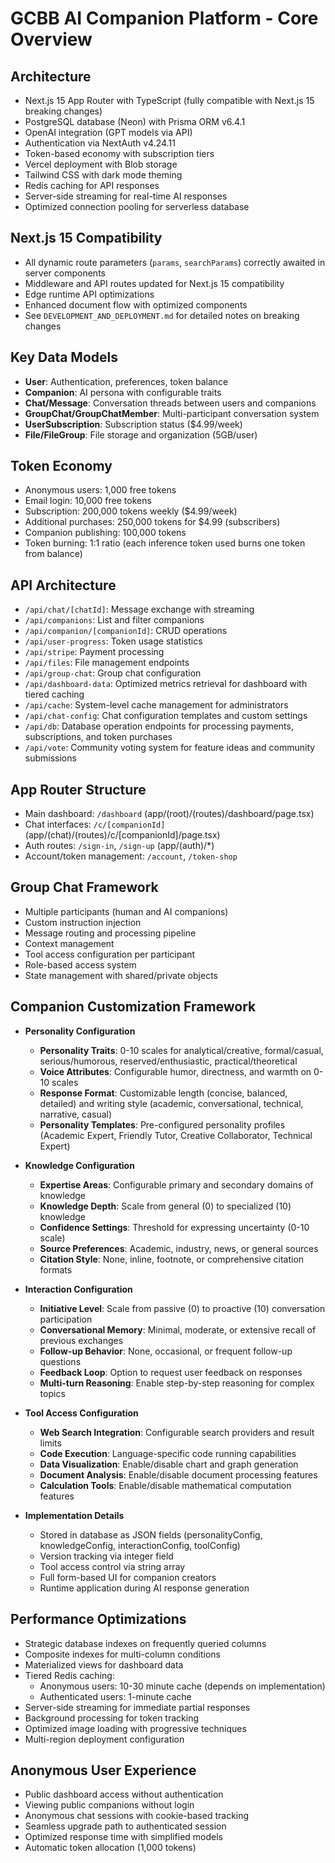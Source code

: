 # GCBB AI Companion Platform - Core Overview

## Architecture
- Next.js 15 App Router with TypeScript (fully compatible with Next.js 15 breaking changes)
- PostgreSQL database (Neon) with Prisma ORM v6.4.1
- OpenAI integration (GPT models via API)
- Authentication via NextAuth v4.24.11
- Token-based economy with subscription tiers
- Vercel deployment with Blob storage
- Tailwind CSS with dark mode theming
- Redis caching for API responses
- Server-side streaming for real-time AI responses
- Optimized connection pooling for serverless database

## Next.js 15 Compatibility
- All dynamic route parameters (`params`, `searchParams`) correctly awaited in server components
- Middleware and API routes updated for Next.js 15 compatibility
- Edge runtime API optimizations
- Enhanced document flow with optimized components
- See `DEVELOPMENT_AND_DEPLOYMENT.md` for detailed notes on breaking changes

## Key Data Models
- **User**: Authentication, preferences, token balance
- **Companion**: AI persona with configurable traits
- **Chat/Message**: Conversation threads between users and companions
- **GroupChat/GroupChatMember**: Multi-participant conversation system
- **UserSubscription**: Subscription status ($4.99/week)
- **File/FileGroup**: File storage and organization (5GB/user)

## Token Economy
- Anonymous users: 1,000 free tokens
- Email login: 10,000 free tokens
- Subscription: 200,000 tokens weekly ($4.99/week)
- Additional purchases: 250,000 tokens for $4.99 (subscribers)
- Companion publishing: 100,000 tokens
- Token burning: 1:1 ratio (each inference token used burns one token from balance)

## API Architecture
- `/api/chat/[chatId]`: Message exchange with streaming
- `/api/companions`: List and filter companions
- `/api/companion/[companionId]`: CRUD operations
- `/api/user-progress`: Token usage statistics
- `/api/stripe`: Payment processing
- `/api/files`: File management endpoints
- `/api/group-chat`: Group chat configuration
- `/api/dashboard-data`: Optimized metrics retrieval for dashboard with tiered caching
- `/api/cache`: System-level cache management for administrators
- `/api/chat-config`: Chat configuration templates and custom settings
- `/api/db`: Database operation endpoints for processing payments, subscriptions, and token purchases
- `/api/vote`: Community voting system for feature ideas and community submissions

## App Router Structure
- Main dashboard: `/dashboard` (app/(root)/(routes)/dashboard/page.tsx)
- Chat interfaces: `/c/[companionId]` (app/(chat)/(routes)/c/[companionId]/page.tsx)
- Auth routes: `/sign-in`, `/sign-up` (app/(auth)/*)
- Account/token management: `/account`, `/token-shop`

## Group Chat Framework
- Multiple participants (human and AI companions)
- Custom instruction injection
- Message routing and processing pipeline
- Context management
- Tool access configuration per participant
- Role-based access system
- State management with shared/private objects

## Companion Customization Framework
- **Personality Configuration**
  - **Personality Traits**: 0-10 scales for analytical/creative, formal/casual, serious/humorous, reserved/enthusiastic, practical/theoretical
  - **Voice Attributes**: Configurable humor, directness, and warmth on 0-10 scales
  - **Response Format**: Customizable length (concise, balanced, detailed) and writing style (academic, conversational, technical, narrative, casual)
  - **Personality Templates**: Pre-configured personality profiles (Academic Expert, Friendly Tutor, Creative Collaborator, Technical Expert)

- **Knowledge Configuration**
  - **Expertise Areas**: Configurable primary and secondary domains of knowledge
  - **Knowledge Depth**: Scale from general (0) to specialized (10) knowledge
  - **Confidence Settings**: Threshold for expressing uncertainty (0-10 scale)
  - **Source Preferences**: Academic, industry, news, or general sources
  - **Citation Style**: None, inline, footnote, or comprehensive citation formats

- **Interaction Configuration**
  - **Initiative Level**: Scale from passive (0) to proactive (10) conversation participation
  - **Conversational Memory**: Minimal, moderate, or extensive recall of previous exchanges
  - **Follow-up Behavior**: None, occasional, or frequent follow-up questions
  - **Feedback Loop**: Option to request user feedback on responses
  - **Multi-turn Reasoning**: Enable step-by-step reasoning for complex topics

- **Tool Access Configuration**
  - **Web Search Integration**: Configurable search providers and result limits
  - **Code Execution**: Language-specific code running capabilities
  - **Data Visualization**: Enable/disable chart and graph generation
  - **Document Analysis**: Enable/disable document processing features
  - **Calculation Tools**: Enable/disable mathematical computation features

- **Implementation Details**
  - Stored in database as JSON fields (personalityConfig, knowledgeConfig, interactionConfig, toolConfig)
  - Version tracking via integer field
  - Tool access control via string array
  - Full form-based UI for companion creators
  - Runtime application during AI response generation

## Performance Optimizations
- Strategic database indexes on frequently queried columns
- Composite indexes for multi-column conditions
- Materialized views for dashboard data
- Tiered Redis caching:
  - Anonymous users: 10-30 minute cache (depends on implementation)
  - Authenticated users: 1-minute cache
- Server-side streaming for immediate partial responses
- Background processing for token tracking
- Optimized image loading with progressive techniques
- Multi-region deployment configuration

## Anonymous User Experience
- Public dashboard access without authentication
- Viewing public companions without login
- Anonymous chat sessions with cookie-based tracking
- Seamless upgrade path to authenticated session
- Optimized response time with simplified models
- Automatic token allocation (1,000 tokens)